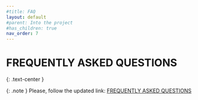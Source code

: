 ```yaml
---
#title: FAQ
layout: default
#parent: Into the project
#has_children: true
nav_order: 7
---
```

# FREQUENTLY ASKED QUESTIONS
{: .text-center }

{: .note }
Please, follow the updated link: [FREQUENTLY ASKED QUESTIONS]

[FREQUENTLY ASKED QUESTIONS]: https://rh3d.xyz/E3NG_v1_2/faq
